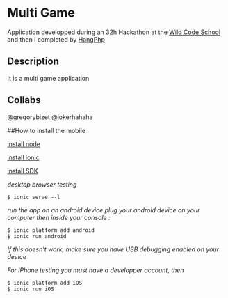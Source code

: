 # Multi Game

Application developped during an 32h Hackathon at the [Wild Code School](https://wildcodeschool.fr) and then I completed by [HangPhp](https://github.com/JokerHAHAHA/hangPhp)

## Description

It is a multi game application

## Collabs

@gregorybizet @jokerhahaha

##How to install the mobile 

[install node](http://blog.npmjs.org/post/85484771375/how-to-install-npm)

[install ionic](http://ionicframework.com/getting-started/)

[install SDK](http://cordova.apache.org/docs/en/5.1.1/guide/platforms/android/index.html)

*desktop browser testing*
   
    $ ionic serve --l

*run the app on an android device*
*plug your android device on your computer then inside your console :*
   
    $ ionic platform add android
    $ ionic run android
*If this doesn’t work, make sure you have USB debugging enabled on your device*

*For iPhone testing you must have a developper account, then*
   
    $ ionic platform add iOS
    $ ionic run iOS
